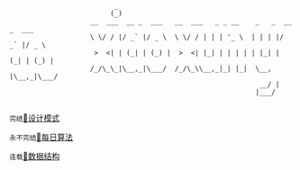 ```config
                          _                                                    
                         (_)                                                    
                    __  ___  __ _  ___   __  ___   _ _ __    _   _  __ _  ___  
                    \ \/ / |/ _` |/ _ \  \ \/ / | | | '_ \  | | | |/ _` |/ _ \ 
                     >  <| | (_| | (_) |  >  <| |_| | | | | | |_| | (_| | (_) |
                    /_/\_\_|\__,_|\___/  /_/\_\\__,_|_| |_|  \__, |\__,_|\___/ 
                                                              __/ |            
                                                             |___/             
                                                             
```
`完结`[🎒设计模式](https://github.com/xiaoxunyao/design-patterns) 

`永不完结`[🧮每日算法](https://github.com/xiaoxunyao/daily-algorithm)

`连载`[🧱数据结构](https://github.com/xiaoxunyao/data-structure)

